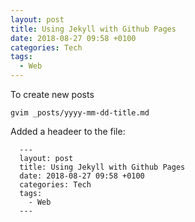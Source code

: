 ```yaml
---
layout: post
title: Using Jekyll with Github Pages
date: 2018-08-27 09:58 +0100
categories: Tech
tags:
  - Web
---
```

To create new posts 
   
    gvim _posts/yyyy-mm-dd-title.md


Added a headeer to the file:

      ---
      layout: post
      title: Using Jekyll with Github Pages
      date: 2018-08-27 09:58 +0100
      categories: Tech
      tags:
        - Web
      ---


